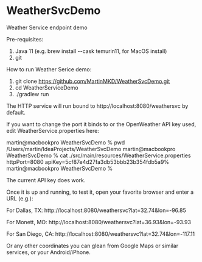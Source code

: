 # WeatherSvcDemo
Weather Service endpoint demo

Pre-requisites:

1) Java 11 (e.g. brew install --cask temurin11, for MacOS install)
2) git

How to run Weather Serice demo:

1) git clone https://github.com/MartinMKD/WeatherSvcDemo.git
2) cd WeatherServiceDemo
3) ./gradlew run

The HTTP service will run bound to http://localhost:8080/weathersvc by default.

If you want to change the port it binds to or the OpenWeather API key used, edit WeatherService.properties here:

martin@macbookpro WeatherSvcDemo % pwd
/Users/martin/IdeaProjects/WeatherSvcDemo
martin@macbookpro WeatherSvcDemo % cat ./src/main/resources/WeatherService.properties
httpPort=8080
apiKey=5cf87e4d27fa3db53bbb23b354fdb5a9%
martin@macbookpro WeatherSvcDemo %

The current API key does work.

Once it is up and running, to test it, open your favorite browser and enter a URL (e.g.):

For Dallas, TX: http://localhost:8080/weathersvc?lat=32.74&lon=-96.85

For Monett, MO: http://localhost:8080/weathersvc?lat=36.93&lon=-93.93

For San Diego, CA: http://localhost:8080/weathersvc?lat=32.74&lon=-117.11

Or any other coordinates you can glean from Google Maps or similar services, or your Android/iPhone.
